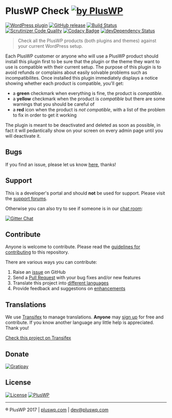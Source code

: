 # PlusWP Check [![by PlusWP](https://img.shields.io/badge/by-PlusWP-lightgrey.svg?style=social)]()

[![WordPress plugin](https://img.shields.io/wordpress/plugin/v/pluswp-check.svg)]()
[![GitHub release](https://img.shields.io/github/release/PlusWP/pluswp-check.svg)]()
[![Build Status](https://scrutinizer-ci.com/g/PlusWP/pluswp-check/badges/build.png?b=master)](https://scrutinizer-ci.com/g/PlusWP/pluswp-check/build-status/master)
[![Scrutinizer Code Quality](https://scrutinizer-ci.com/g/PlusWP/pluswp-check/badges/quality-score.png?b=master)](https://scrutinizer-ci.com/g/PlusWP/pluswp-check/?branch=master)
[![Codacy Badge](https://api.codacy.com/project/badge/Grade/a8466b456551405da21c28ee0e95efaa)](https://www.codacy.com/app/PlusWP/pluswp-check?utm_source=github.com&amp;utm_medium=referral&amp;utm_content=PlusWP/pluswp-check&amp;utm_campaign=Badge_Grade)
[![devDependency Status](https://david-dm.org/PlusWP/pluswp-check/dev-status.svg)](https://david-dm.org/PlusWP/pluswp-check#info=devDependencies)

> Check all the PlusWP products (both plugins and themes) against your current WordPress setup.

Each PlusWP customer or anyone who will use a PlusWP product should install this plugin first to be sure that the plugin or the theme they want to use is compatible with their current setup. The purpose of this plugin is to avoid  refunds or complains about easily solvable problems such as incompatibilites.
Once installed this plugin immediately displays a notice showing whether each product is compatible, you'll get:
- a **green** checkmark when everything is fine, the product is *compatible*.
- a **yellow** checkmark when the product is *compatible* but there are some warnings that you should be careful of
- a **red** icon when the product is *not compatible*, with a list of the problem to fix in order to get it working

The plugin is meant to be deactivated and deleted as soon as possible, in fact it will pedantically show on your screen on every admin page until you will deactivate it.


Bugs
---------------
If you find an issue, please let us know [here](https://github.com/PlusWP/pluswp-check/issues?state=open), thanks!


Support
---------------
This is a developer's portal and should **not** be used for support. Please visit the [support forums](https://pluswp.com/support).

Otherwise you can also try to see if someone is in our [chat room](https://gitter.im/PlusWP/chat):

[![Gitter Chat](http://img.shields.io/badge/GITTER-JOIN%20CHAT-1DCE73.svg)](https://gitter.im/PlusWP/chat)


Contribute
---------------
Anyone is welcome to contribute. Please read the [guidelines for contributing](https://github.com/PlusWP/pluswp-check/blob/master/CONTRIBUTING.md) to this repository.

There are various ways you can contribute:

1. Raise an [issue](https://github.com/PlusWP/pluswp-check/issues) on GitHub
2. Send a [Pull Request](https://help.github.com/articles/creating-a-pull-request/) with your bug fixes and/or new features
3. Translate this project into [different languages](https://www.transifex.com/projects/p/pluswp-check/)
4. Provide feedback and suggestions on [enhancements](https://github.com/PlusWP/pluswp-check/issues?direction=desc&labels=Enhancement&page=1&sort=created&state=open)


Translations
---------------

We use [Transifex](https://www.transifex.com) to manage translations. **Anyone** may [sign up](https://www.transifex.com/signup/) for free and contribute. If you know another language any little help is appreciated. Thank you!

[Check this project on Transifex](https://www.transifex.com/PlusWP/pluswp-check/)


Donate
---------------
[![Gratipay](https://img.shields.io/gratipay/PlusWP.svg)](https://gratipay.com/PlusWP)


License
---------------
 [![License](https://img.shields.io/badge/license-GPL--2.0%2B-blue.svg)](https://github.com/PlusWP/customize-plus--theme/blob/master/license.txt) [![PlusWP](https://img.shields.io/badge/%C2%A9PlusWP-2017-blue.svg)](https://pluswp.com)


---------------
:registered: PlusWP 2017 | [pluswp.com](https://pluswp.com) | dev@pluswp.com
